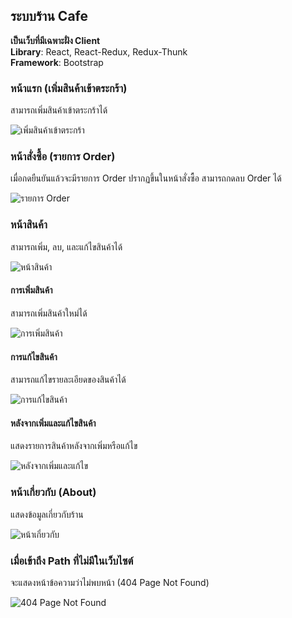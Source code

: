 ## ระบบร้าน Cafe

**เป็นเว็บที่มีเฉพาะฝั่ง Client**  
**Library**: React, React-Redux, Redux-Thunk  
**Framework**: Bootstrap  

### หน้าแรก (เพิ่มสินค้าเข้าตระกร้า)

สามารถเพิ่มสินค้าเข้าตระกร้าได้

![เพิ่มสินค้าเข้าตระกร้า](https://github.com/user-attachments/assets/80b3d764-859a-48db-a186-277241ee892d)

### หน้าสั่งซื้อ (รายการ Order)

เมื่อกดยืนยันแล้วจะมีรายการ Order ปรากฏขึ้นในหน้าสั่งซื้อ สามารถกดลบ Order ได้

![รายการ Order](https://github.com/user-attachments/assets/af4ff904-f560-4c95-99de-7301e577029c)

### หน้าสินค้า

สามารถเพิ่ม, ลบ, และแก้ไขสินค้าได้

![หน้าสินค้า](https://github.com/user-attachments/assets/47d56b01-49f7-43c6-bae1-0593a369a3ab)

#### การเพิ่มสินค้า

สามารถเพิ่มสินค้าใหม่ได้

![การเพิ่มสินค้า](https://github.com/user-attachments/assets/ba37e05b-c437-44c5-8cf4-dfc1464e076d)

#### การแก้ไขสินค้า

สามารถแก้ไขรายละเอียดของสินค้าได้

![การแก้ไขสินค้า](https://github.com/user-attachments/assets/ebb6bbc6-cc82-4627-9485-f28728fe9e40)

#### หลังจากเพิ่มและแก้ไขสินค้า

แสดงรายการสินค้าหลังจากเพิ่มหรือแก้ไข

![หลังจากเพิ่มและแก้ไข](https://github.com/user-attachments/assets/33c479e6-f3b6-4671-bdae-1de8f5d95c4d)

### หน้าเกี่ยวกับ (About)

แสดงข้อมูลเกี่ยวกับร้าน

![หน้าเกี่ยวกับ](https://github.com/user-attachments/assets/8988e0d9-b111-4fec-b9e3-875fe93676b4)

### เมื่อเข้าถึง Path ที่ไม่มีในเว็บไซต์

จะแสดงหน้าข้อความว่าไม่พบหน้า (404 Page Not Found)

![404 Page Not Found](https://github.com/user-attachments/assets/33158040-414e-418c-a48a-e5a4e48f354e)
